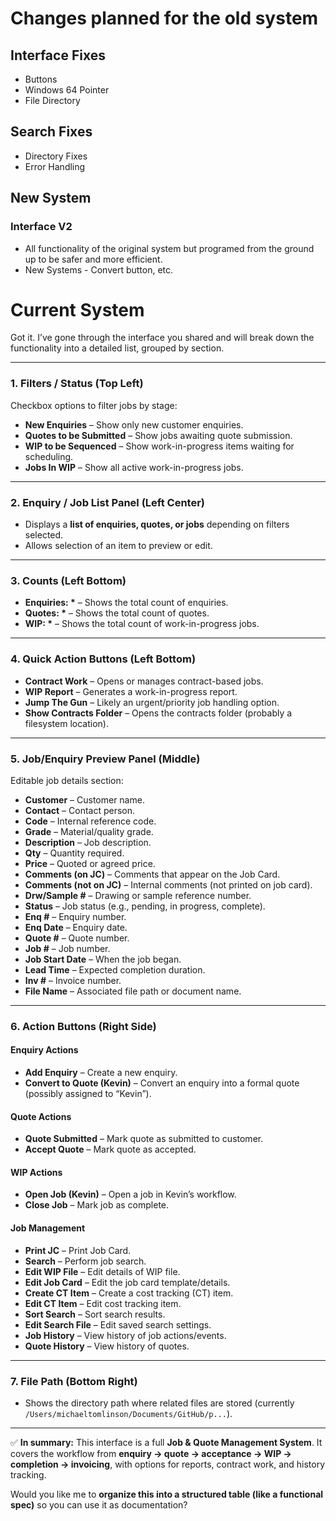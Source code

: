 # Changes planned for the old system
## Interface Fixes
 - Buttons
 - Windows 64 Pointer
 - File Directory
## Search Fixes
 - Directory Fixes
 - Error Handling
## New System
### Interface V2
 - All functionality of the original system but programed from the ground up to be safer and more efficient.
 - New Systems - Convert button, etc.

# Current System
Got it. I’ve gone through the interface you shared and will break down the functionality into a detailed list, grouped by section.

---

### **1. Filters / Status (Top Left)**

Checkbox options to filter jobs by stage:

* **New Enquiries** – Show only new customer enquiries.
* **Quotes to be Submitted** – Show jobs awaiting quote submission.
* **WIP to be Sequenced** – Show work-in-progress items waiting for scheduling.
* **Jobs In WIP** – Show all active work-in-progress jobs.

---

### **2. Enquiry / Job List Panel (Left Center)**

* Displays a **list of enquiries, quotes, or jobs** depending on filters selected.
* Allows selection of an item to preview or edit.

---

### **3. Counts (Left Bottom)**

* **Enquiries: \*** – Shows the total count of enquiries.
* **Quotes: \*** – Shows the total count of quotes.
* **WIP: \*** – Shows the total count of work-in-progress jobs.

---

### **4. Quick Action Buttons (Left Bottom)**

* **Contract Work** – Opens or manages contract-based jobs.
* **WIP Report** – Generates a work-in-progress report.
* **Jump The Gun** – Likely an urgent/priority job handling option.
* **Show Contracts Folder** – Opens the contracts folder (probably a filesystem location).

---

### **5. Job/Enquiry Preview Panel (Middle)**

Editable job details section:

* **Customer** – Customer name.
* **Contact** – Contact person.
* **Code** – Internal reference code.
* **Grade** – Material/quality grade.
* **Description** – Job description.
* **Qty** – Quantity required.
* **Price** – Quoted or agreed price.
* **Comments (on JC)** – Comments that appear on the Job Card.
* **Comments (not on JC)** – Internal comments (not printed on job card).
* **Drw/Sample #** – Drawing or sample reference number.
* **Status** – Job status (e.g., pending, in progress, complete).
* **Enq #** – Enquiry number.
* **Enq Date** – Enquiry date.
* **Quote #** – Quote number.
* **Job #** – Job number.
* **Job Start Date** – When the job began.
* **Lead Time** – Expected completion duration.
* **Inv #** – Invoice number.
* **File Name** – Associated file path or document name.

---

### **6. Action Buttons (Right Side)**

#### **Enquiry Actions**

* **Add Enquiry** – Create a new enquiry.
* **Convert to Quote (Kevin)** – Convert an enquiry into a formal quote (possibly assigned to “Kevin”).

#### **Quote Actions**

* **Quote Submitted** – Mark quote as submitted to customer.
* **Accept Quote** – Mark quote as accepted.

#### **WIP Actions**

* **Open Job (Kevin)** – Open a job in Kevin’s workflow.
* **Close Job** – Mark job as complete.

#### **Job Management**

* **Print JC** – Print Job Card.
* **Search** – Perform job search.
* **Edit WIP File** – Edit details of WIP file.
* **Edit Job Card** – Edit the job card template/details.
* **Create CT Item** – Create a cost tracking (CT) item.
* **Edit CT Item** – Edit cost tracking item.
* **Sort Search** – Sort search results.
* **Edit Search File** – Edit saved search settings.
* **Job History** – View history of job actions/events.
* **Quote History** – View history of quotes.

---

### **7. File Path (Bottom Right)**

* Shows the directory path where related files are stored (currently `/Users/michaeltomlinson/Documents/GitHub/p...`).

---

✅ **In summary:**
This interface is a full **Job & Quote Management System**. It covers the workflow from **enquiry → quote → acceptance → WIP → completion → invoicing**, with options for reports, contract work, and history tracking.

Would you like me to **organize this into a structured table (like a functional spec)** so you can use it as documentation?

